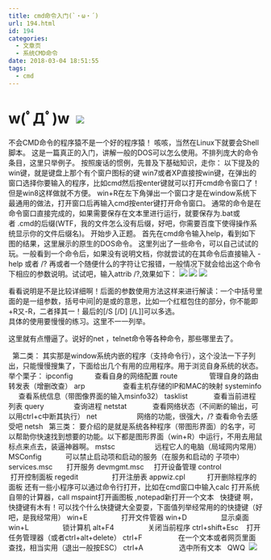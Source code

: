 ```yaml
---
title: cmd命令入门(`・ω・´)
url: 194.html
id: 194
categories:
  - 文章页
  - 系统CMD命令
date: 2018-03-04 18:51:55
tags:
  - cmd
---
```


w(ﾟДﾟ)w  ![](http://47.100.4.8/wp-content/uploads/2018/03/QQ图片20180304184635.png)
=================================================================================

不会CMD命令的程序猿不是一个好的程序猿！ 咳咳，当然在Linux下就要会Shell脚本。 这是一篇真正的入门，讲解一般的DOS可以怎么使用。不排列庞大的命令条目，这里只举例子。 按照废话的惯例，先普及下基础知识，走你： 以下提及的win键，就是键盘上那个有个窗户图标的键 win7或者XP直接按win键，在弹出的窗口选择你要输入的程序，比如cmd然后按enter键就可以打开cmd命令窗口了！但是win8这样做就不方便。 win+R在左下角弹出一个窗口才是在window系统下最通用的做法，打开窗口后再输入cmd按enter键打开命令窗口。 通常的命令是在命令窗口直接完成的，如果需要保存在文本里进行运行，就要保存为.bat或者 .cmd的后缀(WTF，我的文件怎么没有后缀，好吧，你需要百度下使得操作系统显示你的文件后缀名)。 开始步入正题。 首先在cmd命令输入help，看到如下图的结果，这里展示的原生的DOS命令。 这里列出了一些命令，可以自己试试的玩。一般看到一个命令后，如果没有说明文档，你就尝试的在其命令后直接输入 -help 或者 /? 再或者一个随便什么的字符让它报错，一般情况下就会给出这个命令下相应的参数说明。试试吧，输入attrib /?,效果如下： ![](http://47.100.4.8/wp-content/uploads/2018/03/QQ图片20180304183856-300x157.png) ![](http://47.100.4.8/wp-content/uploads/2018/03/QQ图片20180304183912-300x157.png) ![](http://47.100.4.8/wp-content/uploads/2018/03/QQ图片20180304183923-300x157.png)  

看看说明是不是比较详细啊！后面的参数使用方法这样来进行解读：一个中括号里面的是一组参数，括号中间|的是或的意思，比如一个红框包住的部分，你不能即+R又-R，二者择其一！最后的\[/S \[/D\] \[/L\]\]可以多选。  
具体的使用要慢慢的练习。这里不一一列举。

这里就有点懵逼了。说好的net ，telnet命令等各种命令，那些哪里去了。

  第二类： 其实那是window系统内嵌的程序（支持命令行），这个没法一下子列出，只能慢慢搜集了，下面给出几个有用的应用程序。用于浏览自身系统的状态。举个栗子： ipconfig           查看自身的网络配置 route                管理自身的路由转发表（增删改查） arp                   查看主机存储的IP和MAC的映射 systeminfo      查看系统信息（带图像界面的输入msinfo32） tasklist             查看当前进程列表 query               查询进程 netstat             查看网络状态（不间断的输出，可以用ctrl+c中断其执行） net                    网络的功能，很强大，/? 查看命令去感受吧 netsh   第三类： 要介绍的是就是系统各种程序（带图形界面）的名字，可以帮助你快速找到想要的功能。以下都是图形界面（win+R）中运行，不用去用鼠标点来点去，装逼神器啊。 mstsc                    远程它人的电脑（局域网内常用） MSConfig            可以禁止启动项和启动的服务（在服务和启动的 子项中） services.msc       打开服务 devmgmt.msc     打开设备管理 control                  打开控制面板 regedit                 打开注册表 appwiz.cpl           打开删除程序的面板 还有一些小程序可以通过命令行打开，比如在cmd窗口中输入calc 打开系统自带的计算器，call mspaint打开画图板 ,notepad新打开一个文本   快捷键 啊，快捷键有木有！可以找个什么快捷键大全耍耍，下面值列举经常用的的快捷键（好吧，是我经常用） win+E                 打开文件管器 win+D                 显示桌面 win+L                 锁计算机 alt+F4                 关闭当前程序 ctrl+shift+Esc    打开任务管理器（或者ctrl+alt+delete） ctrl+F                  在一个文本或者网页里面查找，相当实用（退出一般按ESC） ctrl+A                  选中所有文本   QWQ  ![](http://47.100.4.8/wp-content/uploads/2018/03/09fa513d269759ee9acfdca1b1fb43166d22df39.gif)